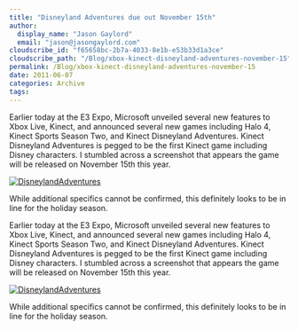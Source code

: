 ```yaml
---
title: "Disneyland Adventures due out November 15th"
author: 
  display_name: "Jason Gaylord"
  email: "jason@jasongaylord.com"
cloudscribe_id: "f65658bc-2b7a-4033-8e1b-e53b33d1a3ce"
cloudscribe_path: "/Blog/xbox-kinect-disneyland-adventures-november-15"
permalink: /Blog/xbox-kinect-disneyland-adventures-november-15
date: 2011-06-07
categories: Archive
tags: 
---
```


Earlier today at the E3 Expo, Microsoft unveiled several new features to Xbox Live, Kinect, and announced several new games including Halo 4, Kinect Sports Season Two, and Kinect Disneyland Adventures. Kinect Disneyland Adventures is pegged to be the first Kinect game including Disney characters. I stumbled across a screenshot that appears the game will be released on November 15th this year.

[![DisneylandAdventures](https://cdn.jasongaylord.com/images/2011/06/07/DisneylandAdventures_2.png "DisneylandAdventures")](https://cdn.jasongaylord.com/images/2011/06/07/DisneylandAdventures_2.png)

While additional specifics cannot be confirmed, this definitely looks to be in line for the holiday season.<p>Earlier today at the E3 Expo, Microsoft unveiled several new features to Xbox Live, Kinect, and announced several new games including Halo 4, Kinect Sports Season Two, and Kinect Disneyland Adventures. Kinect Disneyland Adventures is pegged to be the first Kinect game including Disney characters. I stumbled across a screenshot that appears the game will be released on November 15th this year.</p>

<p><a href="https://cdn.jasongaylord.com/images/2011/06/07/DisneylandAdventures_2.png"><img alt="DisneylandAdventures" border="0" src="https://cdn.jasongaylord.com/images/2011/06/07/DisneylandAdventures_2.png" title="DisneylandAdventures" /></a></p>

<p>While additional specifics cannot be confirmed, this definitely looks to be in line for the holiday season.</p>
